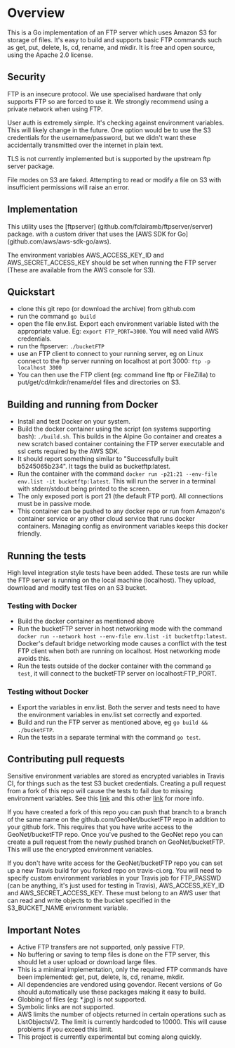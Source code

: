 # Overview

This is a Go implementation of an FTP server which uses Amazon S3 for storage
of files.  It's easy to build and supports basic FTP commands such as get, put, 
delete, ls, cd, rename, and mkdir.  It is free and open source, using the 
Apache 2.0 license.

## Security

FTP is an insecure protocol.  We use specialised hardware that only supports 
FTP so are forced to use it.  We strongly recommend using a private network 
when using FTP.

User auth is extremely simple.  It's checking against environment variables.
This will likely change in the future.  One option would be to use the S3 
credentials for the username/password, but we didn't want these accidentally 
transmitted over the internet in plain text.

TLS is not currently implemented but is supported by the upstream ftp server
package.

File modes on S3 are faked.  Attempting to read or modify a file on S3 with
insufficient permissions will raise an error.

## Implementation

This utility uses the [ftpserver] (github.com/fclairamb/ftpserver/server) package. 
with a custom driver that uses the [AWS SDK for Go] (github.com/aws/aws-sdk-go/aws).

The environment variables AWS_ACCESS_KEY_ID and AWS_SECRET_ACCESS_KEY should
be set when running the FTP server (These are available from the AWS console for S3).

## Quickstart

* clone this git repo (or download the archive) from github.com
* run the command `go build`
* open the file env.list.  Export each environment variable listed with the appropriate
value.  Eg: `export FTP_PORT=3000`.  You will need valid AWS credentials.
* run the ftpserver: `./bucketFTP`
* use an FTP client to connect to your running server, eg on Linux connect to the ftp
server running on localhost at port 3000: `ftp -p localhost 3000`
* You can then use the FTP client (eg: command line ftp or FileZilla) to 
put/get/cd/mkdir/rename/del files and directories on S3.

## Building and running from Docker

* Install and test Docker on your system.
* Build the docker container using the script (on systems supporting bash): `./build.sh`.  This
builds in the Alpine Go container and creates a new scratch based container containing the FTP 
server executable and ssl certs required by the AWS SDK.
* It should report something similar to "Successfully built b5245065b234".  It tags the build as
bucketftp:latest.
* Run the container with the command `docker run -p21:21 --env-file env.list -it bucketftp:latest`. 
This will run the server in a terminal with stderr/stdout being printed to the screen.
* The only exposed port is port 21 (the default FTP port).  All connections must be in passive mode.
* This container can be pushed to any docker repo or run from Amazon's container service or any
other cloud service that runs docker containers.  Managing config as environment variables keeps 
this docker friendly.

## Running the tests

High level integration style tests have been added.  These tests are run while the FTP server is
running on the local machine (localhost).  They upload, download and modify test files on an S3 
bucket.

### Testing with Docker

* Build the docker container as mentioned above
* Run the bucketFTP server in host networking mode with the command 
`docker run --network host --env-file env.list -it bucketftp:latest`.  Docker's default bridge networking 
mode causes a conflict with the test FTP client when both are running on localhost.  Host networking mode
avoids this.
* Run the tests outside of the docker container with the command `go test`, it will connect to the bucketFTP
server on localhost:FTP_PORT.

### Testing without Docker

* Export the variables in env.list.  Both the server and tests need to have the 
environment variables in env.list set correctly and exported.
* Build and run the FTP server as mentioned above, eg `go build && ./bucketFTP`.
* Run the tests in a separate terminal with the command `go test`.

## Contributing pull requests

Sensitive environment variables are stored as encrypted variables in Travis CI, 
for things such as the test S3 bucket credentials.  Creating a pull request from
a fork of this repo will cause the tests to fail due to missing environment 
variables.  See this [link](https://docs.travis-ci.com/user/pull-requests) and
this other [link](https://blog.travis-ci.com/2014-08-22-environment-variables/) 
for more info.

If you have created a fork of this repo you can push that branch to a branch of 
the same name on the github.com/GeoNet/bucketFTP repo in addition to your github 
fork.  This requires that you have write access to the GeoNet/bucketFTP
repo.  Once you've pushed to the GeoNet repo you can create a pull request 
from the newly pushed branch on GeoNet/bucketFTP.  This will use the encrypted
environment variables.

If you don't have write access for the GeoNet/bucketFTP repo you can set up a new 
Travis build for you forked repo on travis-ci.org. You will need to specify custom 
environment variables in your Travis job for FTP_PASSWD (can be anything, it's just 
used for testing in Travis), AWS_ACCESS_KEY_ID and AWS_SECRET_ACCESS_KEY.  These must 
belong to an AWS user that can read and write objects to the bucket specified in the 
S3_BUCKET_NAME environment variable.

## Important Notes

* Active FTP transfers are not supported, only passive FTP.
* No buffering or saving to temp files is done on the FTP server, this 
should let a user upload or download large files.
* This is a minimal implementation, only the required FTP commands have been
implemented: get, put, delete, ls, cd, rename, mkdir.
* All dependencies are vendored using govendor.  Recent versions of Go
should automatically use these packages making it easy to build.
* Globbing of files (eg: *.jpg) is not supported.
* Symbolic links are not supported.
* AWS limits the number of objects returned in certain operations such as 
ListObjectsV2.  The limit is currently hardcoded to 10000.  This will cause
problems if you exceed this limit.
* This project is currently experimental but coming along quickly.

